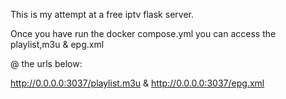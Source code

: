This is my attempt at a free iptv flask server.

Once you have run the docker compose.yml
you can access the playlist,m3u & epg.xml 

@ the urls below:

http://0.0.0.0:3037/playlist.m3u 
& 
http://0.0.0.0:3037/epg.xml


